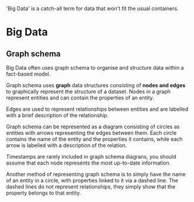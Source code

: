 'Big Data' is a catch-all term for data that won't fit the usual containers.

# Big Data

## Graph schema

Big Data often uses graph schema to organise and structure data within a fact-based model.

Graph schema uses **graph** data structures consisting of **nodes and edges** to graphically represent the structure of a dataset.
Nodes in a graph represent entities and can contain the properties of an entity.

Edges are used to represent relationships between entities and are labelled with a brief description of the relationship.

Graph schema can be represented as a diagram consisting of circles as entities with arrows representing the edges between them.
Each circle contains the name of the entity and the properties it contains, while each arrow is labelled with a description of the
relation.

Timestamps are rarely included in graph schema diagrans, you should assume that each node represents the most up-to-date information.

Another method of representing graph schema is to simply have the name of an entity in a circle, with properties linked to it via
a dashed line. The dashed lines do not represent relationships, they simply show that the property belongs to that entity.
